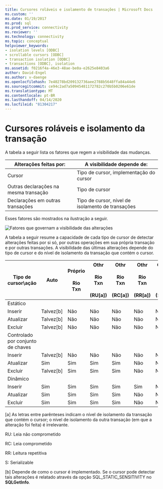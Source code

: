 ```yaml
---
title: Cursores roláveis e isolamento de transações | Microsoft Docs
ms.custom: ''
ms.date: 01/19/2017
ms.prod: sql
ms.prod_service: connectivity
ms.reviewer: ''
ms.technology: connectivity
ms.topic: conceptual
helpviewer_keywords:
- isolation levels [ODBC]
- scrollable cursors [ODBC]
- transaction isolation [ODBC]
- transactions [ODBC], isolation
ms.assetid: f0216f4a-46e3-48ae-be0a-e2625e8403a6
author: David-Engel
ms.author: v-daenge
ms.openlocfilehash: 7e40278bd209132736aee2788b5648ffa84a44e6
ms.sourcegitcommit: ce94c2ad7a50945481172782c270b5b0206e61de
ms.translationtype: MT
ms.contentlocale: pt-BR
ms.lasthandoff: 04/14/2020
ms.locfileid: "81304217"
---
```

# <a name="scrollable-cursors-and-transaction-isolation"></a>Cursores roláveis e isolamento da transação
A tabela a seguir lista os fatores que regem a visibilidade das mudanças.  
  
|Alterações feitas por:|A visibilidade depende de:|  
|----------------------|----------------------------|  
|Cursor|Tipo de cursor, implementação do cursor|  
|Outras declarações na mesma transação|Tipo de cursor|  
|Declarações em outras transações|Tipo de cursor, nível de isolamento de transações|  
  
 Esses fatores são mostrados na ilustração a seguir.  
  
 ![Fatores que governam a visibilidade das alterações](../../../odbc/reference/develop-app/media/pr23.gif "pr23")  
  
 A tabela a seguir resume a capacidade de cada tipo de cursor de detectar alterações feitas por si só, por outras operações em sua própria transação e por outras transações. A visibilidade das últimas alterações depende do tipo de cursor e do nível de isolamento da transação que contém o cursor.  
  
|Tipo de cursor\ação|Auto|Próprio<br /><br /> Rio Txn|Othr<br /><br /> Rio Txn<br /><br /> (RU[a])|Othr<br /><br /> Rio Txn<br /><br /> (RC[a])|Othr<br /><br /> Rio Txn<br /><br /> (RR[a])|Othr<br /><br /> Rio Txn<br /><br /> (S[a])|  
|-------------------------|----------|-----------------|----------------------------------|----------------------------------|----------------------------------|---------------------------------|  
|Estático|||||||  
|Inserir|Talvez[b]|Não|Não|Não|Não|Não|  
|Atualizar|Talvez[b]|Não|Não|Não|Não|Não|  
|Excluir|Talvez[b]|Não|Não|Não|Não|Não|  
|Controlado por conjunto de chaves|||||||  
|Inserir|Talvez[b]|Não|Não|Não|Não|Não|  
|Atualizar|Sim|Sim|Sim|Sim|Não|Não|  
|Excluir|Talvez[b]|Sim|Sim|Sim|Não|Não|  
|Dinâmico|||||||  
|Inserir|Sim|Sim|Sim|Sim|Sim|Não|  
|Atualizar|Sim|Sim|Sim|Sim|Não|Não|  
|Excluir|Sim|Sim|Sim|Sim|Não|Não|  
  
 [a] As letras entre parênteses indicam o nível de isolamento da transação que contém o cursor; o nível de isolamento da outra transação (em que a alteração foi feita) é irrelevante.  
  
 RU: Leia não comprometido  
  
 RC: Leia comprometido  
  
 RR: Leitura repetitiva  
  
 S: Serializable  
  
 [b] Depende de como o cursor é implementado. Se o cursor pode detectar tais alterações é relatado através da opção SQL_STATIC_SENSITIVITY no **SQLGetInfo**.
